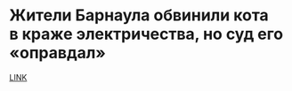 # Жители Барнаула обвинили кота в краже электричества, но суд его «оправдал»



[LINK](https://varlamov.ru/3112991.html)